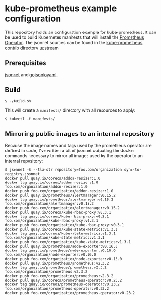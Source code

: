 # kube-prometheus example configuration

This repository holds an configuration example for kube-prometheus. It can be used to build Kubernetes manifests that will install the [Prometheus Operator](https://github.com/coreos/prometheus-operator). The jsonnet sources can be found in the [kube-prometheus contrib directory](https://github.com/coreos/prometheus-operator/tree/master/contrib/kube-prometheus) upstream.

## Prerequisites

[jsonnet](https://jsonnet.org/) and [gojsontoyaml](https://github.com/brancz/gojsontoyaml).

## Build

```console
$ ./build.sh
```

This will create a `manifests/` directory with all resources to apply:

```console
$ kubectl -f manifests/
```

## Mirroring public images to an internal repository

Because the image names and tags used by the prometheus operator are defined in code, I've written a bit of jsonnet outputing the docker commands necessary to mirror all images used by the operator to an internal repository:

```console
$ jsonnet -S --tla-str repository=foo.com/organization sync-to-registry.jsonnet 
docker pull quay.io/coreos/addon-resizer:1.0
docker tag quay.io/coreos/addon-resizer:1.0 foo.com/organization/addon-resizer:1.0
docker push foo.com/organization/addon-resizer:1.0
docker pull quay.io/prometheus/alertmanager:v0.15.2
docker tag quay.io/prometheus/alertmanager:v0.15.2 foo.com/organization/alertmanager:v0.15.2
docker push foo.com/organization/alertmanager:v0.15.2
docker pull quay.io/coreos/kube-rbac-proxy:v0.3.1
docker tag quay.io/coreos/kube-rbac-proxy:v0.3.1 foo.com/organization/kube-rbac-proxy:v0.3.1
docker push foo.com/organization/kube-rbac-proxy:v0.3.1
docker pull quay.io/coreos/kube-state-metrics:v1.3.1
docker tag quay.io/coreos/kube-state-metrics:v1.3.1 foo.com/organization/kube-state-metrics:v1.3.1
docker push foo.com/organization/kube-state-metrics:v1.3.1
docker pull quay.io/prometheus/node-exporter:v0.16.0
docker tag quay.io/prometheus/node-exporter:v0.16.0 foo.com/organization/node-exporter:v0.16.0
docker push foo.com/organization/node-exporter:v0.16.0
docker pull quay.io/prometheus/prometheus:v2.3.2
docker tag quay.io/prometheus/prometheus:v2.3.2 foo.com/organization/prometheus:v2.3.2
docker push foo.com/organization/prometheus:v2.3.2
docker pull quay.io/coreos/prometheus-operator:v0.23.2
docker tag quay.io/coreos/prometheus-operator:v0.23.2 foo.com/organization/prometheus-operator:v0.23.2
docker push foo.com/organization/prometheus-operator:v0.23.2
```

